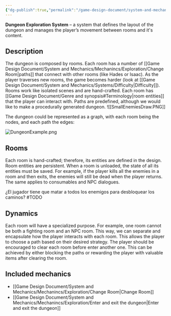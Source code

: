```yaml
---
{"dg-publish":true,"permalink":"/game-design-document/system-and-mechanics/systems/dungeon-exploration/"}
---
```


**Dungeon Exploration System** – a system that defines the layout of the dungeon and manages the player’s movement between rooms and it's content.
## Description
The dungeon is composed by rooms. Each room has a number of [[Game Design Document/System and Mechanics/Mechanincs/Exploration/Change Room\|paths]] that connect with other rooms (like Hades or Isaac). As the player traverses new rooms, the game becomes harder (look at [[Game Design Document/System and Mechanics/Systems/Difficulty\|Difficulty]]).
Rooms work like isolated scenes and are hand-crafted. Each room has [[Game Design Document/Genre and synopsis#Terminology\|room entities]] that the player can interact with.
Paths are predefined, although we would like to make a procedurally generated dungeon.
 ![[SmallEnemiesDraw.PNG]]

The dungeon could be represented as a graph, with each room being the nodes, and each path the edges:

![DungeonExample.png](/img/user/Game%20Design%20Document/Images/Examples/DungeonExample.png)

## Rooms
Each room is hand-crafted; therefore, its entities are defined in the design. 
Room entities are persistent. When a room is unloaded, the state of all its entities must be saved. For example, if the player kills all the enemies in a room and then exits, the enemies will still be dead when the player returns. The same applies to consumables and NPC dialogues.

¿El jugador tiene que matar a todos los enemigos para desbloquear los caminos? 
#TODO
## Dynamics
Each room will have a specialized purpose. For example, one room cannot be both a fighting room and an NPC room. This way, we can separate and encapsulate how the player interacts with each room. This allows the player to choose a path based on their desired strategy.
The player should be encouraged to clear each room before enter another one. This can be achieved by either blocking the paths or rewarding the player with valuable items after clearing the room.

## Included mechanics
- [[Game Design Document/System and Mechanics/Mechanincs/Exploration/Change Room\|Change Room]]
- [[Game Design Document/System and Mechanics/Mechanincs/Exploration/Enter and exit the dungeon\|Enter and exit the dungeon]]

